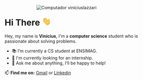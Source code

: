 <img src="https://raw.githubusercontent.com/MicaelliMedeiros/micaellimedeiros/master/image/computer-illustration.png" min-width="400px" max-width="400px" width="400px" align="right" alt="Computador viniciuslazzari">

<h1>Hi There <img  src="https://raw.githubusercontent.com/ABSphreak/ABSphreak/master/gifs/Hi.gif" width="30px"></h1>

Hey, my name is **Vinícius**, I'm a **computer science** student who is passionate about solving problems.

- 📚 I’m currently a CS student at ENSIMAG.
- 💼 I'm currently looking for an internship.
- 💬 Ask me about anything, I'll be happy to help!
 
📫 **Find me on:** [Gmail](mailto:vinilazzari028@gmail.com) or [Linkedin](https://www.linkedin.com/in/vinilazzari)

<br>
